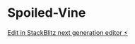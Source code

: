 # Spoiled-Vine

[Edit in StackBlitz next generation editor ⚡️](https://stackblitz.com/~/github.com/neverMEH/Spoiled-Vine)